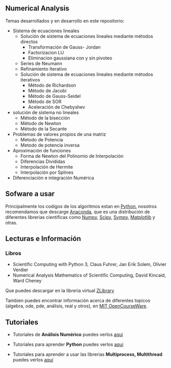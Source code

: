 ## Numerical Analysis

Temas desarrollados y en desarrollo en este repositorio:

* Sistema de ecuaciones lineales
	* Solución de sistema de ecuaciones lineales mediante métodos directos
		* Transformación de Gauss- Jordan
		* Factorizacion LU
		* Eliminacion gaussiana con y sin pivoteo
	* Series de Neumann
	* Refinamiento Iterativo
	* Solución de sistema de ecuaciones lineales mediante métodos iterativos
		* Método de Richardson
		* Método de Jacobi
		* Método de Gauss-Seidel
		* Método de SOR
		* Aceleración de Chebyshev
* solución de sistema no lineales
	* Método de la bisección 
	* Método de Newton
	* Método de la Secante
* Problemas de valores propios de una matriz
	* Metodo de Potencia
	* Metodo de potencia inversa
* Aproximación de funciones
	* Forma de Newton del Polinomio de Interpolación
	* Diferencias Divididas
	* Interpolación de Hermite
	* Interpolación por Splines
* Diferenciación e integración Numérica


## Sofware a usar

Principalmente los codigos de los algoritmos estan en [Python](https://www.python.org/), nosotros recomendamos que descarge [Anaconda](https://www.anaconda.com/distribution/), que es una distribución de diferentes librerias cientificas como [Numpy][1], [Scipy][2], [Sympy][3], [Matplotlib][4] y otras.


[1]: http://www.numpy.org/
[2]: https://www.scipy.org/
[3]: https://www.sympy.org/en/index.html
[4]: https://matplotlib.org/

## Lecturas e Información

### Libros
* Scientific Computing with Python 3, Claus Fuhrer, Jan Erik Solem, Olivier Verdier
* Numerical Analysis Mathematics of Scientific Computing, David Kincaid, Ward Cheney

Que puedes descargar en la libreria virtual [ZLibrary](https://b-ok.cc/)

Tambien puedes encontrar información acerca de diferentes topicos (algebra, ode, pde, análisis, real y otros), en [MIT OpenCourseWare](https://ocw.mit.edu/index.htm).

## Tutoriales

* Tutoriales de **Análisis Numérico** puedes verlos [aquí](https://www.youtube.com/playlist?list=PLoFGL7wppr4tdWBUS-wj-J1AHIVz21fTB)
* Tutoriales para aprender **Python** puedes verlos [aquí](https://www.youtube.com/channel/UCh9nVJoWXmFb7sLApWGcLPQ/playlists)

* Tutoriales para aprender a usar las librerias **Multiprocess, Multithread** puedes verlos [aquí](https://www.youtube.com/watch?v=RR4SoktDQAw&list=PL5tcWHG-UPH3SX16DI6EP1FlEibgxkg_6)

